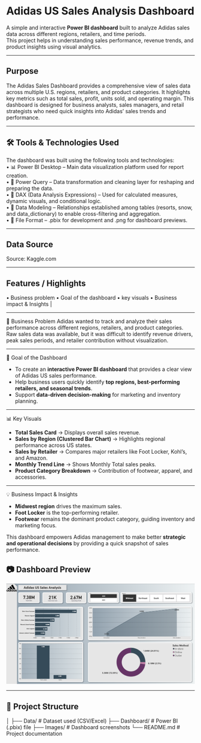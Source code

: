 # Adidas US Sales Analysis Dashboard

A simple and interactive **Power BI dashboard** built to analyze Adidas sales data across different regions, retailers, and time periods.  
This project helps in understanding sales performance, revenue trends, and product insights using visual analytics.

---

## Purpose
The Adidas Sales Dashboard provides a comprehensive view of sales data across multiple U.S. regions, retailers, and product categories. It highlights key metrics such as total sales, profit, units sold, and operating margin.
This dashboard is designed for business analysts, sales managers, and retail strategists who need quick insights into Adidas’ sales trends and performance.

---

## 🛠 Tools & Technologies Used
The dashboard was built using the following tools and technologies:<br>
•	📊 Power BI Desktop – Main data visualization platform used for report creation.<br>
•	📂 Power Query – Data transformation and cleaning layer for reshaping and preparing the data.<br>
•	🧠 DAX (Data Analysis Expressions) – Used for calculated measures, dynamic visuals, and conditional logic.<br>
•	📝 Data Modeling – Relationships established among tables (resorts, snow, and data_dictionary) to enable cross-filtering and aggregation.<br>
•	📁 File Format – .pbix for development and .png for dashboard previews.


---
## 	Data Source
Source: Kaggle.com 

---

## 	Features / Highlights 
•	Business problem
•	Goal of the dashboard
•	key visuals 
•	Business impact & Insights
|

---
 📌 Business Problem
Adidas wanted to track and analyze their sales performance across different regions, retailers, and product categories.  
Raw sales data was available, but it was difficult to identify revenue drivers, peak sales periods, and retailer contribution without visualization.

---

 🎯 Goal of the Dashboard
- To create an **interactive Power BI dashboard** that provides a clear view of Adidas US sales performance.  
- Help business users quickly identify **top regions, best-performing retailers, and seasonal trends**.  
- Support **data-driven decision-making** for marketing and inventory planning.

---

 📊  Key Visuals
- **Total Sales Card** → Displays overall sales revenue.  
- **Sales by Region (Clustered Bar Chart)** → Highlights regional performance across US states.  
- **Sales by Retailer** → Compares major retailers like Foot Locker, Kohl’s, and Amazon.  
- **Monthly Trend Line** → Shows Monthly Total sales  peaks.  
- **Product Category Breakdown** → Contribution of footwear, apparel, and accessories.

---

 💡 Business Impact & Insights
- **Midwest region** drives the maximum sales.  
- **Foot Locker** is the top-performing retailer.   
- **Footwear** remains the dominant product category, guiding inventory and marketing focus.  

This dashboard empowers Adidas management to make better **strategic and operational decisions** by providing a quick snapshot of sales performance.

## 📷 Dashboard Preview

![Dashboard Screenshot](https://github.com/Himanshu13188/Addidas-US-Sale-Analysis/blob/main/Addidas%20Sales.png)


---

## 📂 Project Structure
│
├── Data/ # Dataset used (CSV/Excel)
├── Dashboard/ # Power BI (.pbix) file
├── Images/ # Dashboard screenshots
└── README.md # Project documentation

